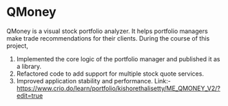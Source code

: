 # QMoney
QMoney is a visual stock portfolio analyzer. It helps portfolio managers make trade recommendations for their clients.
During the course of this project,
1) Implemented the core logic of the portfolio manager and published it as a library.
2) Refactored code to add support for multiple stock quote services.
3) Improved application stability and performance.
Link:-https://www.crio.do/learn/portfolio/kishorethalisetty/ME_QMONEY_V2/?edit=true
